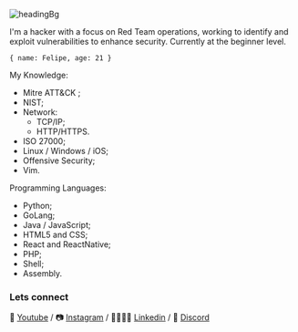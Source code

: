 ![headingBg](https://github.com/h3h394/h3h394/blob/master/img/codeBg.jpg)

I'm a hacker with a focus on Red Team operations, working to identify and exploit vulnerabilities to enhance security. Currently at the beginner level.


``
{ name: Felipe, age: 21 }
``

My Knowledge:
* Mitre ATT&CK ;
* NIST;
* Network:
  * TCP/IP;
  * HTTP/HTTPS.
* ISO 27000;
* Linux / Windows / iOS;
* Offensive Security;
* Vim.

Programming Languages:
* Python;
* GoLang;
* Java / JavaScript;
* HTML5 and CSS;
* React and ReactNative;
* PHP;
* Shell;
* Assembly.



### Lets connect

🎥 [Youtube][Youtube] / 📷 [Instagram][Instagram] / 👨‍👨‍👧‍👦 [Linkedin][Linkedin] / 🐧 [Discord][Discord]

[Youtube]: https://www.youtube.com/@Felpopito
[Instagram]: https://www.instagram.com/felps.rosa/
[Linkedin]: https://www.linkedin.com/in/apenas-um-rosa/
[Discord]: https://discord.gg/psycho_crow
